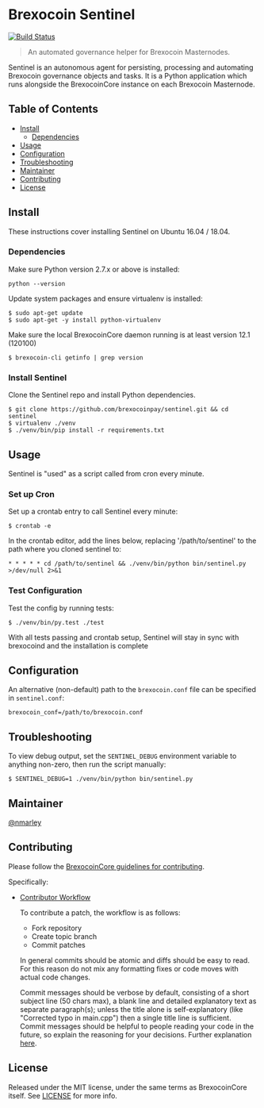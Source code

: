 # Brexocoin Sentinel

[![Build Status](https://travis-ci.org/brexocoinpay/sentinel.svg?branch=master)](https://travis-ci.org/brexocoinpay/sentinel)

> An automated governance helper for Brexocoin Masternodes.

Sentinel is an autonomous agent for persisting, processing and automating Brexocoin governance objects and tasks. It is a Python application which runs alongside the BrexocoinCore instance on each Brexocoin Masternode.

## Table of Contents
- [Install](#install)
  - [Dependencies](#dependencies)
- [Usage](#usage)
- [Configuration](#configuration)
- [Troubleshooting](#troubleshooting)
- [Maintainer](#maintainer)
- [Contributing](#contributing)
- [License](#license)

## Install

These instructions cover installing Sentinel on Ubuntu 16.04 / 18.04.

### Dependencies

Make sure Python version 2.7.x or above is installed:

    python --version

Update system packages and ensure virtualenv is installed:

    $ sudo apt-get update
    $ sudo apt-get -y install python-virtualenv

Make sure the local BrexocoinCore daemon running is at least version 12.1 (120100)

    $ brexocoin-cli getinfo | grep version

### Install Sentinel

Clone the Sentinel repo and install Python dependencies.

    $ git clone https://github.com/brexocoinpay/sentinel.git && cd sentinel
    $ virtualenv ./venv
    $ ./venv/bin/pip install -r requirements.txt

## Usage

Sentinel is "used" as a script called from cron every minute.

### Set up Cron

Set up a crontab entry to call Sentinel every minute:

    $ crontab -e

In the crontab editor, add the lines below, replacing '/path/to/sentinel' to the path where you cloned sentinel to:

    * * * * * cd /path/to/sentinel && ./venv/bin/python bin/sentinel.py >/dev/null 2>&1

### Test Configuration

Test the config by running tests:

    $ ./venv/bin/py.test ./test

With all tests passing and crontab setup, Sentinel will stay in sync with brexocoind and the installation is complete

## Configuration

An alternative (non-default) path to the `brexocoin.conf` file can be specified in `sentinel.conf`:

    brexocoin_conf=/path/to/brexocoin.conf

## Troubleshooting

To view debug output, set the `SENTINEL_DEBUG` environment variable to anything non-zero, then run the script manually:

    $ SENTINEL_DEBUG=1 ./venv/bin/python bin/sentinel.py

## Maintainer

[@nmarley](https://github.com/nmarley)

## Contributing

Please follow the [BrexocoinCore guidelines for contributing](https://github.com/brexocoinpay/brexocoin/blob/master/CONTRIBUTING.md).

Specifically:

* [Contributor Workflow](https://github.com/brexocoinpay/brexocoin/blob/master/CONTRIBUTING.md#contributor-workflow)

    To contribute a patch, the workflow is as follows:

    * Fork repository
    * Create topic branch
    * Commit patches

    In general commits should be atomic and diffs should be easy to read. For this reason do not mix any formatting fixes or code moves with actual code changes.

    Commit messages should be verbose by default, consisting of a short subject line (50 chars max), a blank line and detailed explanatory text as separate paragraph(s); unless the title alone is self-explanatory (like "Corrected typo in main.cpp") then a single title line is sufficient. Commit messages should be helpful to people reading your code in the future, so explain the reasoning for your decisions. Further explanation [here](http://chris.beams.io/posts/git-commit/).

## License

Released under the MIT license, under the same terms as BrexocoinCore itself. See [LICENSE](LICENSE) for more info.
